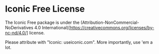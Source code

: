 # Iconic Free License

The Iconic Free package is under the (Attribution-NonCommercial-NoDerivatives 4.0 International)[https://creativecommons.org/licenses/by-nc-nd/4.0/] license. 

Please attribute with "Iconic: useiconic.com". More importantly, use 'em a lot.